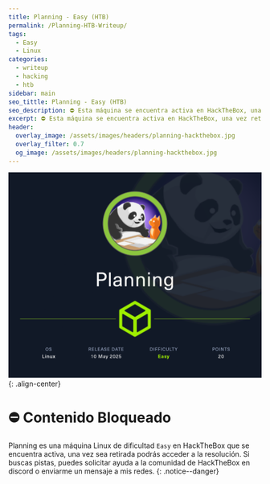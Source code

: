 ```yaml
---
title: Planning - Easy (HTB)
permalink: /Planning-HTB-Writeup/
tags:
  - Easy
  - Linux
categories:
  - writeup
  - hacking
  - htb
sidebar: main
seo_tittle: Planning - Easy (HTB)
seo_description: ⛔ Esta máquina se encuentra activa en HackTheBox, una vez retirada, este post será desbloqueado y podrás ver la resolución.
excerpt: ⛔ Esta máquina se encuentra activa en HackTheBox, una vez retirada, este post será desbloqueado y podrás ver la resolución.
header:
  overlay_image: /assets/images/headers/planning-hackthebox.jpg
  overlay_filter: 0.7
  og_image: /assets/images/headers/planning-hackthebox.jpg
---
```



![image-center](/assets/images/posts/planning-hackthebox.png)
{: .align-center}
<br>
# ⛔ Contenido Bloqueado

Planning es una máquina Linux de dificultad `Easy` en HackTheBox que se encuentra activa, una vez sea retirada podrás acceder a la resolución. Si buscas pistas, puedes solicitar ayuda a la comunidad de HackTheBox en discord o enviarme un mensaje a mis redes.
{: .notice--danger}
<br>

